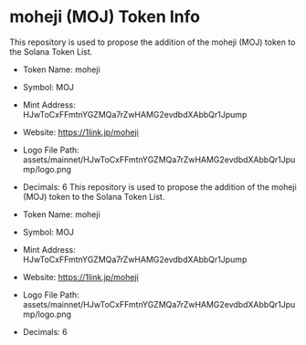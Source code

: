 # moheji (MOJ) Token Info

This repository is used to propose the addition of the moheji (MOJ) token to the Solana Token List.

- Token Name: moheji
- Symbol: MOJ
- Mint Address: HJwToCxFFmtnYGZMQa7rZwHAMG2evdbdXAbbQr1Jpump
- Website: https://1link.jp/moheji
- Logo File Path: assets/mainnet/HJwToCxFFmtnYGZMQa7rZwHAMG2evdbdXAbbQr1Jpump/logo.png
- Decimals: 6
This repository is used to propose the addition of the moheji (MOJ) token to the Solana Token List.

- Token Name: moheji
- Symbol: MOJ
- Mint Address: HJwToCxFFmtnYGZMQa7rZwHAMG2evdbdXAbbQr1Jpump
- Website: https://1link.jp/moheji
- Logo File Path: assets/mainnet/HJwToCxFFmtnYGZMQa7rZwHAMG2evdbdXAbbQr1Jpump/logo.png
- Decimals: 6
